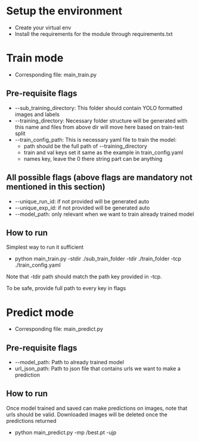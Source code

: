# Setup the environment

 - Create your virtual env
 - Install the requirements for the module through requirements.txt


# Train mode

 - Corresponding file: main_train.py

## Pre-requisite flags

 - --sub_training_directory: This folder should contain YOLO formatted images and labels
 - --training_directory: Necessary folder structure will be generated with this name and files from above dir will move here based on train-test split
 - --train_config_path: This is necessary yaml file to train the model:
    - path should be the full path of --training_directory
    - train and val keys set it same as the example in train_config.yaml
    - names key, leave the 0 there string part can be anything

## All possible flags (above flags are mandatory not mentioned in this section)

 - --unique_run_id: if not provided will be generated auto
 - --unique_exp_id: if not provided will be generated auto
 - --model_path: only relevant when we want to train already trained model

## How to run

Simplest way to run it sufficient

 - python main_train.py -stdir ./sub_train_folder -tdir ./train_folder -tcp ./train_config.yaml

Note that -tdir path should match the path key provided in -tcp.

To be safe, provide full path to every key in flags

# Predict mode

 - Corresponding file: main_predict.py

## Pre-requisite flags

 - --model_path: Path to already trained model
 - url_json_path: Path to json file that contains urls we want to make a prediction

## How to run

Once model trained and saved can make predictions on images, note that urls should be valid. Downloaded images will be deleted once the predictions returned

 - python main_predict.py -mp <PATH TO ROOT OF best.pt>/best.pt -ujp <PATH TO JSON FILE THAT CONTAINS URLs>